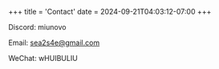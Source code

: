 +++
title = 'Contact'
date = 2024-09-21T04:03:12-07:00
+++

Discord: miunovo

Email: sea2s4e@gmail.com

WeChat: wHUIBULIU

